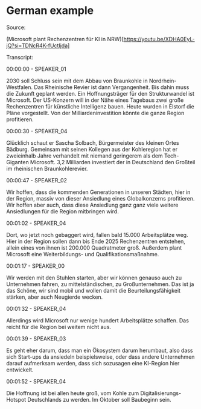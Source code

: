 # German example
Source:

(Microsoft plant Rechenzentren für KI in NRW)[https://youtu.be/XDHA0EyL-jQ?si=TDNcR4K-fUctIjda]

Transcript:

00:00:00 - SPEAKER_01

2030 soll Schluss sein mit dem Abbau von Braunkohle in Nordrhein-Westfalen. Das Rheinische Revier ist dann Vergangenheit. Bis dahin muss die Zukunft geplant werden. Ein Hoffnungsträger für den Strukturwandel ist Microsoft. Der US-Konzern will in der Nähe eines Tagebaus zwei große Rechenzentren für künstliche Intelligenz bauen. Heute wurden in Elstorf die Pläne vorgestellt. Von der Milliardeninvestition könnte die ganze Region profitieren.

00:00:30 - SPEAKER_04

Glücklich schaut er Sascha Solbach, Bürgermeister des kleinen Ortes Bädburg. Gemeinsam mit seinen Kollegen aus der Kohleregion hat er zweieinhalb Jahre verhandelt mit niemand geringerem als dem Tech-Giganten Microsoft. 3,2 Milliarden investiert der in Deutschland den Großteil im rheinischen Braunkohlerevier.

00:00:47 - SPEAKER_02

Wir hoffen, dass die kommenden Generationen in unseren Städten, hier in der Region, massiv von dieser Ansiedlung eines Globalkonzerns profitieren. Wir hoffen aber auch, dass diese Ansiedlung ganz ganz viele weitere Ansiedlungen für die Region mitbringen wird.

00:01:02 - SPEAKER_04

Dort, wo jetzt noch gebaggert wird, fallen bald 15.000 Arbeitsplätze weg. Hier in der Region sollen dann bis Ende 2025 Rechenzentren entstehen, allein eines von ihnen ist 200.000 Quadratmeter groß. Außerdem plant Microsoft eine Weiterbildungs- und Qualifikationsmaßnahme.

00:01:17 - SPEAKER_00

Wir werden mit den Stuhlen starten, aber wir können genauso auch zu Unternehmen fahren, zu mittelständischen, zu Großunternehmen. Das ist ja das Schöne, wir sind mobil und wollen damit die Beurteilungsfähigkeit stärken, aber auch Neugierde wecken.

00:01:32 - SPEAKER_04

Allerdings wird Microsoft nur wenige hundert Arbeitsplätze schaffen. Das reicht für die Region bei weitem nicht aus.

00:01:39 - SPEAKER_03

Es geht eher darum, dass man ein Ökosystem darum herumbaut, also dass sich Start-ups da ansiedeln beispielsweise, oder dass andere Unternehmen darauf aufmerksam werden, dass sich sozusagen eine KI-Region hier entwickelt.

00:01:52 - SPEAKER_04

Die Hoffnung ist bei allen heute groß, vom Kohle zum Digitalisierungs-Hotspot Deutschlands zu werden. Im Oktober soll Baubeginn sein.
